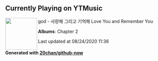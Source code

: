 ## Currently Playing on YTMusic

[<img align="left" width="100" src="https://lh3.googleusercontent.com/rKdYM5gWjW60e_j6vX1fPb6mwOVkUK1VTcxps6FRwAkPOM--1urfgMyOiNg95_e46XYd97THYHs225Xv">](https://music.youtube.com/channel/UCCB2_351SXEVTFuWnkQSjPw)

god - 사랑해 그리고 기억해 Love You and Remember You

**Albums**: Chapter 2

Last updated at 08/24/2020 11:36

#### Generated with [20chan/github-now](https://github.com/20chan/github-now)


<!--
**20chan/20chan** is a ✨ _special_ ✨ repository because its `README.md` (this file) appears on your GitHub profile.

Here are some ideas to get you started:

- 🔭 I’m currently working on ...
- 🌱 I’m currently learning ...
- 👯 I’m looking to collaborate on ...
- 🤔 I’m looking for help with ...
- 💬 Ask me about ...
- 📫 How to reach me: ...
- 😄 Pronouns: ...
- ⚡ Fun fact: ...
-->
